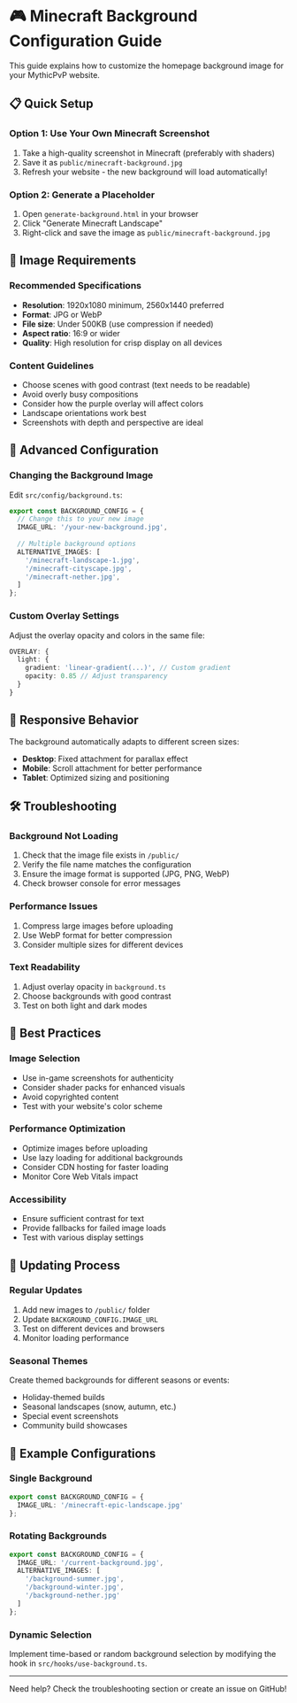 # 🎮 Minecraft Background Configuration Guide

This guide explains how to customize the homepage background image for your MythicPvP website.

## 📋 Quick Setup

### Option 1: Use Your Own Minecraft Screenshot
1. Take a high-quality screenshot in Minecraft (preferably with shaders)
2. Save it as `public/minecraft-background.jpg`
3. Refresh your website - the new background will load automatically!

### Option 2: Generate a Placeholder
1. Open `generate-background.html` in your browser
2. Click "Generate Minecraft Landscape"
3. Right-click and save the image as `public/minecraft-background.jpg`

## 🎨 Image Requirements

### Recommended Specifications
- **Resolution**: 1920x1080 minimum, 2560x1440 preferred
- **Format**: JPG or WebP
- **File size**: Under 500KB (use compression if needed)
- **Aspect ratio**: 16:9 or wider
- **Quality**: High resolution for crisp display on all devices

### Content Guidelines
- Choose scenes with good contrast (text needs to be readable)
- Avoid overly busy compositions
- Consider how the purple overlay will affect colors
- Landscape orientations work best
- Screenshots with depth and perspective are ideal

## 🔧 Advanced Configuration

### Changing the Background Image
Edit `src/config/background.ts`:

```typescript
export const BACKGROUND_CONFIG = {
  // Change this to your new image
  IMAGE_URL: '/your-new-background.jpg',
  
  // Multiple background options
  ALTERNATIVE_IMAGES: [
    '/minecraft-landscape-1.jpg',
    '/minecraft-cityscape.jpg',
    '/minecraft-nether.jpg',
  ]
};
```

### Custom Overlay Settings
Adjust the overlay opacity and colors in the same file:

```typescript
OVERLAY: {
  light: {
    gradient: 'linear-gradient(...)', // Custom gradient
    opacity: 0.85 // Adjust transparency
  }
}
```

## 📱 Responsive Behavior

The background automatically adapts to different screen sizes:

- **Desktop**: Fixed attachment for parallax effect
- **Mobile**: Scroll attachment for better performance
- **Tablet**: Optimized sizing and positioning

## 🛠️ Troubleshooting

### Background Not Loading
1. Check that the image file exists in `/public/`
2. Verify the file name matches the configuration
3. Ensure the image format is supported (JPG, PNG, WebP)
4. Check browser console for error messages

### Performance Issues
1. Compress large images before uploading
2. Use WebP format for better compression
3. Consider multiple sizes for different devices

### Text Readability
1. Adjust overlay opacity in `background.ts`
2. Choose backgrounds with good contrast
3. Test on both light and dark modes

## 🎯 Best Practices

### Image Selection
- Use in-game screenshots for authenticity
- Consider shader packs for enhanced visuals
- Avoid copyrighted content
- Test with your website's color scheme

### Performance Optimization
- Optimize images before uploading
- Use lazy loading for additional backgrounds
- Consider CDN hosting for faster loading
- Monitor Core Web Vitals impact

### Accessibility
- Ensure sufficient contrast for text
- Provide fallbacks for failed image loads
- Test with various display settings

## 🔄 Updating Process

### Regular Updates
1. Add new images to `/public/` folder
2. Update `BACKGROUND_CONFIG.IMAGE_URL`
3. Test on different devices and browsers
4. Monitor loading performance

### Seasonal Themes
Create themed backgrounds for different seasons or events:
- Holiday-themed builds
- Seasonal landscapes (snow, autumn, etc.)
- Special event screenshots
- Community build showcases

## 📖 Example Configurations

### Single Background
```typescript
export const BACKGROUND_CONFIG = {
  IMAGE_URL: '/minecraft-epic-landscape.jpg'
};
```

### Rotating Backgrounds
```typescript
export const BACKGROUND_CONFIG = {
  IMAGE_URL: '/current-background.jpg',
  ALTERNATIVE_IMAGES: [
    '/background-summer.jpg',
    '/background-winter.jpg',
    '/background-nether.jpg'
  ]
};
```

### Dynamic Selection
Implement time-based or random background selection by modifying the hook in `src/hooks/use-background.ts`.

---

Need help? Check the troubleshooting section or create an issue on GitHub!
